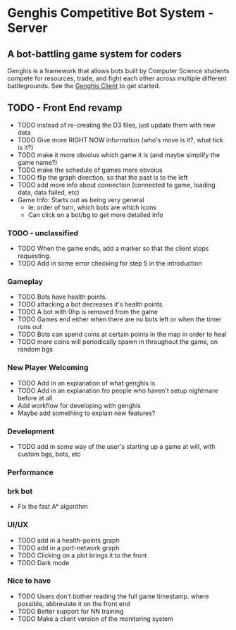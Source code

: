 # Genghis Competitive Bot System - Server
## A bot-battling game system for coders
Genghis is a framework that allows bots built by Computer Science 
students compete for resources, trade, and fight each other across 
multiple different battlegrounds. 
See the [Genghis Client](https://github.com/beyarkay/genghis_client) to get started.

## TODO - Front End revamp
* TODO instead of re-creating the D3 files, just update them with new data
* TODO Give more RIGHT NOW information (who's move is it?, what tick is it?)
* TODO make it more obvoius which game it is (and maybe simplify the game name?)
* TODO make the schedule of games more obvoius
* TODO flip the graph direction, so that the past is to the left
* TODO add more info about connection (connected to game, loading data, data failed, etc)
* Game Info: Starts out as being very general
    * ie: order of turn, which bots are which icons
    * Can click on a bot/bg to get more detailed info

### TODO - unclassified
* TODO When the game ends, add a marker so that the client stops requesting.
* TODO Add in some error checking for step 5 in the introduction


### Gameplay
* TODO Bots have health points.
* TODO attacking a bot decreases it's health points.
* TODO A bot with 0hp is removed from the game
* TODO Games end either when there are no bots left or when the timer runs out
* TODO Bots can spend coins at certain points in the map in order to heal
* TODO more coins will periodically spawn in throughout the game, on random bgs

### New Player Welcoming
* TODO Add in an explanation of what genghis is
* TODO Add in an explanation fro people who haven't setup nightmare before at all
* Add workflow for developing with genghis
* Maybe add something to explain new features?

### Development
* TODO add in some way of the user's starting up a game at will, with custom bgs, bots, etc

### Performance

### brk bot
* Fix the fast A* algorithm

### UI/UX
* TODO add in a health-points graph
* TODO add in a port-network graph
* TODO Clicking on a plot brings it to the front
* TODO Dark mode

### Nice to have
* TODO Users don't bother reading the full game timestamp. where possible, abbreviate it on the front end
* TODO Better support for NN training 
* TODO Make a client version of the monitoring system
